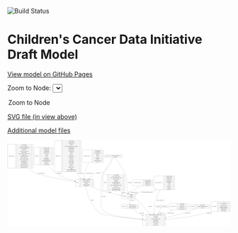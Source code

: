<link rel='stylesheet' href="assets/style.css">
<link rel='stylesheet' href="https://unpkg.com/leaflet@1.5.1/dist/leaflet.css" integrity="sha512-xwE/Az9zrjBIphAcBb3F6JVqxf46+CDLwfLMHloNu6KEQCAWi6HcDUbeOfBIptF7tcCzusKFjFw2yuvEpDL9wQ==" crossorigin="">
<script type="text/javascript" src="https://code.jquery.com/jquery-3.2.1.min.js"></script>
<script type="text/javascript"  src="https://unpkg.com/leaflet@1.5.1/dist/leaflet.js"></script>
<script type="text/javascript" src="assets/actions.js"></script>

![Build Status](https://github.com/CBIIT/ccdi-model/actions/workflows/model-test-and-deploy.yml/badge.svg)

# Children's Cancer Data Initiative Draft Model

[View model on GitHub Pages](https://cbiit.github.io/ccdi-model/)



Zoom to Node: <select id="node_select">
  <option value="">Zoom to Node</option>
</select>
<div id="model"></div>

<p>
<a href="./model-desc/ccdi-model.svg">SVG file (in view above)</a>
<p>
<a href="./model-desc">Additional model files</a>
<div id='graph' style='display:off;'>
<svg width="4103pt" height="1574pt"
 viewBox="0.00 0.00 4103.00 1574.00" xmlns="http://www.w3.org/2000/svg" xmlns:xlink="http://www.w3.org/1999/xlink">
<g id="graph0" class="graph" transform="scale(1 1) rotate(0) translate(4 1570)">
<title>Perl</title>
<polygon fill="#ffffff" stroke="transparent" points="-4,4 -4,-1570 4099,-1570 4099,4 -4,4"/>
<!-- sample -->
<g id="node1" class="node">
<title>sample</title>
<path fill="none" stroke="#000000" d="M1258,-720C1258,-720 1572,-720 1572,-720 1578,-720 1584,-726 1584,-732 1584,-732 1584,-846 1584,-846 1584,-852 1578,-858 1572,-858 1572,-858 1258,-858 1258,-858 1252,-858 1246,-852 1246,-846 1246,-846 1246,-732 1246,-732 1246,-726 1252,-720 1258,-720"/>
<text text-anchor="middle" x="1280" y="-785.3" font-family="Times,serif" font-size="14.00" fill="#000000">sample</text>
<polyline fill="none" stroke="#000000" points="1314,-720 1314,-858 "/>
<text text-anchor="middle" x="1324.5" y="-785.3" font-family="Times,serif" font-size="14.00" fill="#000000"> </text>
<polyline fill="none" stroke="#000000" points="1335,-720 1335,-858 "/>
<text text-anchor="middle" x="1449" y="-842.8" font-family="Times,serif" font-size="14.00" fill="#000000">participant_age_at_collection</text>
<polyline fill="none" stroke="#000000" points="1335,-835 1563,-835 "/>
<text text-anchor="middle" x="1449" y="-819.8" font-family="Times,serif" font-size="14.00" fill="#000000">sample_anatomic_site</text>
<polyline fill="none" stroke="#000000" points="1335,-812 1563,-812 "/>
<text text-anchor="middle" x="1449" y="-796.8" font-family="Times,serif" font-size="14.00" fill="#000000">sample_description</text>
<polyline fill="none" stroke="#000000" points="1335,-789 1563,-789 "/>
<text text-anchor="middle" x="1449" y="-773.8" font-family="Times,serif" font-size="14.00" fill="#000000">sample_id</text>
<polyline fill="none" stroke="#000000" points="1335,-766 1563,-766 "/>
<text text-anchor="middle" x="1449" y="-750.8" font-family="Times,serif" font-size="14.00" fill="#000000">sample_tumor_status</text>
<polyline fill="none" stroke="#000000" points="1335,-743 1563,-743 "/>
<text text-anchor="middle" x="1449" y="-727.8" font-family="Times,serif" font-size="14.00" fill="#000000">sample_type</text>
<polyline fill="none" stroke="#000000" points="1563,-720 1563,-858 "/>
<text text-anchor="middle" x="1573.5" y="-785.3" font-family="Times,serif" font-size="14.00" fill="#000000"> </text>
</g>
<!-- study -->
<g id="node7" class="node">
<title>study</title>
<path fill="none" stroke="#000000" d="M2499,-.5C2499,-.5 2889,-.5 2889,-.5 2895,-.5 2901,-6.5 2901,-12.5 2901,-12.5 2901,-195.5 2901,-195.5 2901,-201.5 2895,-207.5 2889,-207.5 2889,-207.5 2499,-207.5 2499,-207.5 2493,-207.5 2487,-201.5 2487,-195.5 2487,-195.5 2487,-12.5 2487,-12.5 2487,-6.5 2493,-.5 2499,-.5"/>
<text text-anchor="middle" x="2515" y="-100.3" font-family="Times,serif" font-size="14.00" fill="#000000">study</text>
<polyline fill="none" stroke="#000000" points="2543,-.5 2543,-207.5 "/>
<text text-anchor="middle" x="2553.5" y="-100.3" font-family="Times,serif" font-size="14.00" fill="#000000"> </text>
<polyline fill="none" stroke="#000000" points="2564,-.5 2564,-207.5 "/>
<text text-anchor="middle" x="2722" y="-192.3" font-family="Times,serif" font-size="14.00" fill="#000000">experimental_strategy_and_data_subtype</text>
<polyline fill="none" stroke="#000000" points="2564,-184.5 2880,-184.5 "/>
<text text-anchor="middle" x="2722" y="-169.3" font-family="Times,serif" font-size="14.00" fill="#000000">external_url</text>
<polyline fill="none" stroke="#000000" points="2564,-161.5 2880,-161.5 "/>
<text text-anchor="middle" x="2722" y="-146.3" font-family="Times,serif" font-size="14.00" fill="#000000">phs_accession</text>
<polyline fill="none" stroke="#000000" points="2564,-138.5 2880,-138.5 "/>
<text text-anchor="middle" x="2722" y="-123.3" font-family="Times,serif" font-size="14.00" fill="#000000">size_of_data_being_uploaded</text>
<polyline fill="none" stroke="#000000" points="2564,-115.5 2880,-115.5 "/>
<text text-anchor="middle" x="2722" y="-100.3" font-family="Times,serif" font-size="14.00" fill="#000000">study_acronym</text>
<polyline fill="none" stroke="#000000" points="2564,-92.5 2880,-92.5 "/>
<text text-anchor="middle" x="2722" y="-77.3" font-family="Times,serif" font-size="14.00" fill="#000000">study_data_types</text>
<polyline fill="none" stroke="#000000" points="2564,-69.5 2880,-69.5 "/>
<text text-anchor="middle" x="2722" y="-54.3" font-family="Times,serif" font-size="14.00" fill="#000000">study_description</text>
<polyline fill="none" stroke="#000000" points="2564,-46.5 2880,-46.5 "/>
<text text-anchor="middle" x="2722" y="-31.3" font-family="Times,serif" font-size="14.00" fill="#000000">study_name</text>
<polyline fill="none" stroke="#000000" points="2564,-23.5 2880,-23.5 "/>
<text text-anchor="middle" x="2722" y="-8.3" font-family="Times,serif" font-size="14.00" fill="#000000">study_short_title</text>
<polyline fill="none" stroke="#000000" points="2880,-.5 2880,-207.5 "/>
<text text-anchor="middle" x="2890.5" y="-100.3" font-family="Times,serif" font-size="14.00" fill="#000000"> </text>
</g>
<!-- sample&#45;&gt;study -->
<g id="edge12" class="edge">
<title>sample&#45;&gt;study</title>
<path fill="none" stroke="#000000" d="M1428.9699,-719.8495C1457.5937,-597.713 1535.2466,-345.4449 1707,-226 1768.8711,-182.9721 2205.4294,-141.889 2476.8224,-120.1114"/>
<polygon fill="#000000" stroke="#000000" points="2477.1181,-123.599 2486.8073,-119.3129 2476.5601,-116.6213 2477.1181,-123.599"/>
<text text-anchor="middle" x="1553.5" y="-465.8" font-family="Times,serif" font-size="14.00" fill="#000000">of_sample</text>
</g>
<!-- participant -->
<g id="node13" class="node">
<title>participant</title>
<path fill="none" stroke="#000000" d="M2110.5,-495.5C2110.5,-495.5 2341.5,-495.5 2341.5,-495.5 2347.5,-495.5 2353.5,-501.5 2353.5,-507.5 2353.5,-507.5 2353.5,-575.5 2353.5,-575.5 2353.5,-581.5 2347.5,-587.5 2341.5,-587.5 2341.5,-587.5 2110.5,-587.5 2110.5,-587.5 2104.5,-587.5 2098.5,-581.5 2098.5,-575.5 2098.5,-575.5 2098.5,-507.5 2098.5,-507.5 2098.5,-501.5 2104.5,-495.5 2110.5,-495.5"/>
<text text-anchor="middle" x="2146.5" y="-537.8" font-family="Times,serif" font-size="14.00" fill="#000000">participant</text>
<polyline fill="none" stroke="#000000" points="2194.5,-495.5 2194.5,-587.5 "/>
<text text-anchor="middle" x="2205" y="-537.8" font-family="Times,serif" font-size="14.00" fill="#000000"> </text>
<polyline fill="none" stroke="#000000" points="2215.5,-495.5 2215.5,-587.5 "/>
<text text-anchor="middle" x="2274" y="-572.3" font-family="Times,serif" font-size="14.00" fill="#000000">ethnicity</text>
<polyline fill="none" stroke="#000000" points="2215.5,-564.5 2332.5,-564.5 "/>
<text text-anchor="middle" x="2274" y="-549.3" font-family="Times,serif" font-size="14.00" fill="#000000">gender</text>
<polyline fill="none" stroke="#000000" points="2215.5,-541.5 2332.5,-541.5 "/>
<text text-anchor="middle" x="2274" y="-526.3" font-family="Times,serif" font-size="14.00" fill="#000000">participant_id</text>
<polyline fill="none" stroke="#000000" points="2215.5,-518.5 2332.5,-518.5 "/>
<text text-anchor="middle" x="2274" y="-503.3" font-family="Times,serif" font-size="14.00" fill="#000000">race</text>
<polyline fill="none" stroke="#000000" points="2332.5,-495.5 2332.5,-587.5 "/>
<text text-anchor="middle" x="2343" y="-537.8" font-family="Times,serif" font-size="14.00" fill="#000000"> </text>
</g>
<!-- sample&#45;&gt;participant -->
<g id="edge13" class="edge">
<title>sample&#45;&gt;participant</title>
<path fill="none" stroke="#000000" d="M1546.6023,-719.9463C1604.9068,-691.5971 1675.0964,-660.461 1741,-639 1855.4826,-601.7196 1990.0187,-576.0317 2088.3163,-560.4194"/>
<polygon fill="#000000" stroke="#000000" points="2088.979,-563.8583 2098.3134,-558.8465 2087.8909,-556.9434 2088.979,-563.8583"/>
<text text-anchor="middle" x="1881.5" y="-609.8" font-family="Times,serif" font-size="14.00" fill="#000000">of_sample</text>
</g>
<!-- synonym -->
<g id="node2" class="node">
<title>synonym</title>
<path fill="none" stroke="#000000" d="M1792.5,-1255C1792.5,-1255 2093.5,-1255 2093.5,-1255 2099.5,-1255 2105.5,-1261 2105.5,-1267 2105.5,-1267 2105.5,-1289 2105.5,-1289 2105.5,-1295 2099.5,-1301 2093.5,-1301 2093.5,-1301 1792.5,-1301 1792.5,-1301 1786.5,-1301 1780.5,-1295 1780.5,-1289 1780.5,-1289 1780.5,-1267 1780.5,-1267 1780.5,-1261 1786.5,-1255 1792.5,-1255"/>
<text text-anchor="middle" x="1820.5" y="-1274.3" font-family="Times,serif" font-size="14.00" fill="#000000">synonym</text>
<polyline fill="none" stroke="#000000" points="1860.5,-1255 1860.5,-1301 "/>
<text text-anchor="middle" x="1871" y="-1274.3" font-family="Times,serif" font-size="14.00" fill="#000000"> </text>
<polyline fill="none" stroke="#000000" points="1881.5,-1255 1881.5,-1301 "/>
<text text-anchor="middle" x="1983" y="-1285.8" font-family="Times,serif" font-size="14.00" fill="#000000">repository_of_synonym_id</text>
<polyline fill="none" stroke="#000000" points="1881.5,-1278 2084.5,-1278 "/>
<text text-anchor="middle" x="1983" y="-1262.8" font-family="Times,serif" font-size="14.00" fill="#000000">synonym_id</text>
<polyline fill="none" stroke="#000000" points="2084.5,-1255 2084.5,-1301 "/>
<text text-anchor="middle" x="2095" y="-1274.3" font-family="Times,serif" font-size="14.00" fill="#000000"> </text>
</g>
<!-- synonym&#45;&gt;sample -->
<g id="edge15" class="edge">
<title>synonym&#45;&gt;sample</title>
<path fill="none" stroke="#000000" d="M1936.8859,-1254.778C1920.7272,-1198.4725 1871.1627,-1054.5731 1772,-990 1715.7332,-953.36 1683.2631,-999.4822 1622,-972 1606.8525,-965.205 1547.551,-912.2408 1496.2811,-865.0301"/>
<polygon fill="#000000" stroke="#000000" points="1498.5048,-862.3197 1488.7811,-858.1125 1493.7589,-867.4652 1498.5048,-862.3197"/>
<text text-anchor="middle" x="1664.5" y="-960.8" font-family="Times,serif" font-size="14.00" fill="#000000">of_synonym</text>
</g>
<!-- synonym&#45;&gt;study -->
<g id="edge16" class="edge">
<title>synonym&#45;&gt;study</title>
<path fill="none" stroke="#000000" d="M1929.3387,-1254.8063C1900.4549,-1205.8095 1830.9936,-1088.1959 1772,-990 1758.3398,-967.2623 1749.8299,-964.0128 1741,-939 1718.6114,-875.5791 1721,-856.2566 1721,-789 1721,-789 1721,-789 1721,-351.5 1721,-196.6272 2189.8498,-137.5075 2476.6346,-115.8317"/>
<polygon fill="#000000" stroke="#000000" points="2477.0467,-119.3107 2486.7585,-115.0763 2476.5258,-112.3302 2477.0467,-119.3107"/>
<text text-anchor="middle" x="1763.5" y="-537.8" font-family="Times,serif" font-size="14.00" fill="#000000">of_synonym</text>
</g>
<!-- synonym&#45;&gt;participant -->
<g id="edge17" class="edge">
<title>synonym&#45;&gt;participant</title>
<path fill="none" stroke="#000000" d="M1964.0491,-1254.6348C2009.7092,-1202.439 2117.6293,-1070.5789 2166,-939 2212.354,-812.9068 2179.3203,-771.2402 2203,-639 2205.394,-625.6308 2208.4677,-611.3452 2211.5836,-597.9463"/>
<polygon fill="#000000" stroke="#000000" points="2215.0634,-598.4404 2213.9641,-587.9028 2208.2521,-596.826 2215.0634,-598.4404"/>
<text text-anchor="middle" x="2245.5" y="-785.3" font-family="Times,serif" font-size="14.00" fill="#000000">of_synonym</text>
</g>
<!-- publication -->
<g id="node3" class="node">
<title>publication</title>
<path fill="none" stroke="#000000" d="M2734,-333.5C2734,-333.5 2944,-333.5 2944,-333.5 2950,-333.5 2956,-339.5 2956,-345.5 2956,-345.5 2956,-357.5 2956,-357.5 2956,-363.5 2950,-369.5 2944,-369.5 2944,-369.5 2734,-369.5 2734,-369.5 2728,-369.5 2722,-363.5 2722,-357.5 2722,-357.5 2722,-345.5 2722,-345.5 2722,-339.5 2728,-333.5 2734,-333.5"/>
<text text-anchor="middle" x="2770.5" y="-347.8" font-family="Times,serif" font-size="14.00" fill="#000000">publication</text>
<polyline fill="none" stroke="#000000" points="2819,-333.5 2819,-369.5 "/>
<text text-anchor="middle" x="2829.5" y="-347.8" font-family="Times,serif" font-size="14.00" fill="#000000"> </text>
<polyline fill="none" stroke="#000000" points="2840,-333.5 2840,-369.5 "/>
<text text-anchor="middle" x="2887.5" y="-347.8" font-family="Times,serif" font-size="14.00" fill="#000000">pubmed_id</text>
<polyline fill="none" stroke="#000000" points="2935,-333.5 2935,-369.5 "/>
<text text-anchor="middle" x="2945.5" y="-347.8" font-family="Times,serif" font-size="14.00" fill="#000000"> </text>
</g>
<!-- publication&#45;&gt;study -->
<g id="edge9" class="edge">
<title>publication&#45;&gt;study</title>
<path fill="none" stroke="#000000" d="M2828.3378,-333.3007C2813.6838,-308.2879 2786.1287,-261.2541 2759.7703,-216.2631"/>
<polygon fill="#000000" stroke="#000000" points="2762.7676,-214.4551 2754.6927,-207.5961 2756.7278,-217.9936 2762.7676,-214.4551"/>
<text text-anchor="middle" x="2821" y="-229.8" font-family="Times,serif" font-size="14.00" fill="#000000">of_publication</text>
</g>
<!-- methylation_array_file -->
<g id="node4" class="node">
<title>methylation_array_file</title>
<path fill="none" stroke="#000000" d="M1383.5,-1163C1383.5,-1163 1750.5,-1163 1750.5,-1163 1756.5,-1163 1762.5,-1169 1762.5,-1175 1762.5,-1175 1762.5,-1381 1762.5,-1381 1762.5,-1387 1756.5,-1393 1750.5,-1393 1750.5,-1393 1383.5,-1393 1383.5,-1393 1377.5,-1393 1371.5,-1387 1371.5,-1381 1371.5,-1381 1371.5,-1175 1371.5,-1175 1371.5,-1169 1377.5,-1163 1383.5,-1163"/>
<text text-anchor="middle" x="1460.5" y="-1274.3" font-family="Times,serif" font-size="14.00" fill="#000000">methylation_array_file</text>
<polyline fill="none" stroke="#000000" points="1549.5,-1163 1549.5,-1393 "/>
<text text-anchor="middle" x="1560" y="-1274.3" font-family="Times,serif" font-size="14.00" fill="#000000"> </text>
<polyline fill="none" stroke="#000000" points="1570.5,-1163 1570.5,-1393 "/>
<text text-anchor="middle" x="1656" y="-1377.8" font-family="Times,serif" font-size="14.00" fill="#000000">dcf_indexd_guid</text>
<polyline fill="none" stroke="#000000" points="1570.5,-1370 1741.5,-1370 "/>
<text text-anchor="middle" x="1656" y="-1354.8" font-family="Times,serif" font-size="14.00" fill="#000000">file_description</text>
<polyline fill="none" stroke="#000000" points="1570.5,-1347 1741.5,-1347 "/>
<text text-anchor="middle" x="1656" y="-1331.8" font-family="Times,serif" font-size="14.00" fill="#000000">file_mapping_level</text>
<polyline fill="none" stroke="#000000" points="1570.5,-1324 1741.5,-1324 "/>
<text text-anchor="middle" x="1656" y="-1308.8" font-family="Times,serif" font-size="14.00" fill="#000000">file_name</text>
<polyline fill="none" stroke="#000000" points="1570.5,-1301 1741.5,-1301 "/>
<text text-anchor="middle" x="1656" y="-1285.8" font-family="Times,serif" font-size="14.00" fill="#000000">file_size</text>
<polyline fill="none" stroke="#000000" points="1570.5,-1278 1741.5,-1278 "/>
<text text-anchor="middle" x="1656" y="-1262.8" font-family="Times,serif" font-size="14.00" fill="#000000">file_type</text>
<polyline fill="none" stroke="#000000" points="1570.5,-1255 1741.5,-1255 "/>
<text text-anchor="middle" x="1656" y="-1239.8" font-family="Times,serif" font-size="14.00" fill="#000000">file_url_in_cds</text>
<polyline fill="none" stroke="#000000" points="1570.5,-1232 1741.5,-1232 "/>
<text text-anchor="middle" x="1656" y="-1216.8" font-family="Times,serif" font-size="14.00" fill="#000000">md5sum</text>
<polyline fill="none" stroke="#000000" points="1570.5,-1209 1741.5,-1209 "/>
<text text-anchor="middle" x="1656" y="-1193.8" font-family="Times,serif" font-size="14.00" fill="#000000">methylation_platform</text>
<polyline fill="none" stroke="#000000" points="1570.5,-1186 1741.5,-1186 "/>
<text text-anchor="middle" x="1656" y="-1170.8" font-family="Times,serif" font-size="14.00" fill="#000000">reporter_label</text>
<polyline fill="none" stroke="#000000" points="1741.5,-1163 1741.5,-1393 "/>
<text text-anchor="middle" x="1752" y="-1274.3" font-family="Times,serif" font-size="14.00" fill="#000000"> </text>
</g>
<!-- methylation_array_file&#45;&gt;sample -->
<g id="edge19" class="edge">
<title>methylation_array_file&#45;&gt;sample</title>
<path fill="none" stroke="#000000" d="M1494.6879,-1162.8335C1464.0008,-1107.3825 1431.7279,-1038.5913 1416,-972 1408.1252,-938.6583 1406.7069,-900.9368 1407.7031,-868.4405"/>
<polygon fill="#000000" stroke="#000000" points="1411.2145,-868.2141 1408.1063,-858.0855 1404.2198,-867.9417 1411.2145,-868.2141"/>
<text text-anchor="middle" x="1507.5" y="-960.8" font-family="Times,serif" font-size="14.00" fill="#000000">of_methylation_array_file</text>
</g>
<!-- study_personnel -->
<g id="node5" class="node">
<title>study_personnel</title>
<path fill="none" stroke="#000000" d="M2986.5,-294C2986.5,-294 3293.5,-294 3293.5,-294 3299.5,-294 3305.5,-300 3305.5,-306 3305.5,-306 3305.5,-397 3305.5,-397 3305.5,-403 3299.5,-409 3293.5,-409 3293.5,-409 2986.5,-409 2986.5,-409 2980.5,-409 2974.5,-403 2974.5,-397 2974.5,-397 2974.5,-306 2974.5,-306 2974.5,-300 2980.5,-294 2986.5,-294"/>
<text text-anchor="middle" x="3041.5" y="-347.8" font-family="Times,serif" font-size="14.00" fill="#000000">study_personnel</text>
<polyline fill="none" stroke="#000000" points="3108.5,-294 3108.5,-409 "/>
<text text-anchor="middle" x="3119" y="-347.8" font-family="Times,serif" font-size="14.00" fill="#000000"> </text>
<polyline fill="none" stroke="#000000" points="3129.5,-294 3129.5,-409 "/>
<text text-anchor="middle" x="3207" y="-393.8" font-family="Times,serif" font-size="14.00" fill="#000000">email_address</text>
<polyline fill="none" stroke="#000000" points="3129.5,-386 3284.5,-386 "/>
<text text-anchor="middle" x="3207" y="-370.8" font-family="Times,serif" font-size="14.00" fill="#000000">institution</text>
<polyline fill="none" stroke="#000000" points="3129.5,-363 3284.5,-363 "/>
<text text-anchor="middle" x="3207" y="-347.8" font-family="Times,serif" font-size="14.00" fill="#000000">personnel_name</text>
<polyline fill="none" stroke="#000000" points="3129.5,-340 3284.5,-340 "/>
<text text-anchor="middle" x="3207" y="-324.8" font-family="Times,serif" font-size="14.00" fill="#000000">personnel_type</text>
<polyline fill="none" stroke="#000000" points="3129.5,-317 3284.5,-317 "/>
<text text-anchor="middle" x="3207" y="-301.8" font-family="Times,serif" font-size="14.00" fill="#000000">study_personnel_id</text>
<polyline fill="none" stroke="#000000" points="3284.5,-294 3284.5,-409 "/>
<text text-anchor="middle" x="3295" y="-347.8" font-family="Times,serif" font-size="14.00" fill="#000000"> </text>
</g>
<!-- study_personnel&#45;&gt;study -->
<g id="edge10" class="edge">
<title>study_personnel&#45;&gt;study</title>
<path fill="none" stroke="#000000" d="M3036.2768,-293.9406C2992.4843,-269.6387 2939.9959,-240.5112 2889.4283,-212.4496"/>
<polygon fill="#000000" stroke="#000000" points="2891.1156,-209.3831 2880.6734,-207.5912 2887.719,-215.5039 2891.1156,-209.3831"/>
<text text-anchor="middle" x="2999.5" y="-229.8" font-family="Times,serif" font-size="14.00" fill="#000000">of_study_personnel</text>
</g>
<!-- study_funding -->
<g id="node6" class="node">
<title>study_funding</title>
<path fill="none" stroke="#000000" d="M3335.5,-317C3335.5,-317 3714.5,-317 3714.5,-317 3720.5,-317 3726.5,-323 3726.5,-329 3726.5,-329 3726.5,-374 3726.5,-374 3726.5,-380 3720.5,-386 3714.5,-386 3714.5,-386 3335.5,-386 3335.5,-386 3329.5,-386 3323.5,-380 3323.5,-374 3323.5,-374 3323.5,-329 3323.5,-329 3323.5,-323 3329.5,-317 3335.5,-317"/>
<text text-anchor="middle" x="3383" y="-347.8" font-family="Times,serif" font-size="14.00" fill="#000000">study_funding</text>
<polyline fill="none" stroke="#000000" points="3442.5,-317 3442.5,-386 "/>
<text text-anchor="middle" x="3453" y="-347.8" font-family="Times,serif" font-size="14.00" fill="#000000"> </text>
<polyline fill="none" stroke="#000000" points="3463.5,-317 3463.5,-386 "/>
<text text-anchor="middle" x="3584.5" y="-370.8" font-family="Times,serif" font-size="14.00" fill="#000000">funding_agency</text>
<polyline fill="none" stroke="#000000" points="3463.5,-363 3705.5,-363 "/>
<text text-anchor="middle" x="3584.5" y="-347.8" font-family="Times,serif" font-size="14.00" fill="#000000">funding_source_program_name</text>
<polyline fill="none" stroke="#000000" points="3463.5,-340 3705.5,-340 "/>
<text text-anchor="middle" x="3584.5" y="-324.8" font-family="Times,serif" font-size="14.00" fill="#000000">grant_id</text>
<polyline fill="none" stroke="#000000" points="3705.5,-317 3705.5,-386 "/>
<text text-anchor="middle" x="3716" y="-347.8" font-family="Times,serif" font-size="14.00" fill="#000000"> </text>
</g>
<!-- study_funding&#45;&gt;study -->
<g id="edge14" class="edge">
<title>study_funding&#45;&gt;study</title>
<path fill="none" stroke="#000000" d="M3454.7578,-316.9645C3414.5159,-298.096 3362.6805,-275.3186 3315,-259 3183.2144,-213.8966 3031.5964,-175.8004 2911.1648,-148.6633"/>
<polygon fill="#000000" stroke="#000000" points="2911.6067,-145.1754 2901.083,-146.4006 2910.0738,-152.0056 2911.6067,-145.1754"/>
<text text-anchor="middle" x="3311" y="-229.8" font-family="Times,serif" font-size="14.00" fill="#000000">of_study_funding</text>
</g>
<!-- sample_diagnosis -->
<g id="node8" class="node">
<title>sample_diagnosis</title>
<path fill="none" stroke="#000000" d="M12,-1059.5C12,-1059.5 454,-1059.5 454,-1059.5 460,-1059.5 466,-1065.5 466,-1071.5 466,-1071.5 466,-1484.5 466,-1484.5 466,-1490.5 460,-1496.5 454,-1496.5 454,-1496.5 12,-1496.5 12,-1496.5 6,-1496.5 0,-1490.5 0,-1484.5 0,-1484.5 0,-1071.5 0,-1071.5 0,-1065.5 6,-1059.5 12,-1059.5"/>
<text text-anchor="middle" x="71.5" y="-1274.3" font-family="Times,serif" font-size="14.00" fill="#000000">sample_diagnosis</text>
<polyline fill="none" stroke="#000000" points="143,-1059.5 143,-1496.5 "/>
<text text-anchor="middle" x="153.5" y="-1274.3" font-family="Times,serif" font-size="14.00" fill="#000000"> </text>
<polyline fill="none" stroke="#000000" points="164,-1059.5 164,-1496.5 "/>
<text text-anchor="middle" x="304.5" y="-1481.3" font-family="Times,serif" font-size="14.00" fill="#000000">age_at_diagnosis</text>
<polyline fill="none" stroke="#000000" points="164,-1473.5 445,-1473.5 "/>
<text text-anchor="middle" x="304.5" y="-1458.3" font-family="Times,serif" font-size="14.00" fill="#000000">days_to_last_followup</text>
<polyline fill="none" stroke="#000000" points="164,-1450.5 445,-1450.5 "/>
<text text-anchor="middle" x="304.5" y="-1435.3" font-family="Times,serif" font-size="14.00" fill="#000000">days_to_last_known_disease_status</text>
<polyline fill="none" stroke="#000000" points="164,-1427.5 445,-1427.5 "/>
<text text-anchor="middle" x="304.5" y="-1412.3" font-family="Times,serif" font-size="14.00" fill="#000000">days_to_recurrence</text>
<polyline fill="none" stroke="#000000" points="164,-1404.5 445,-1404.5 "/>
<text text-anchor="middle" x="304.5" y="-1389.3" font-family="Times,serif" font-size="14.00" fill="#000000">disease_type</text>
<polyline fill="none" stroke="#000000" points="164,-1381.5 445,-1381.5 "/>
<text text-anchor="middle" x="304.5" y="-1366.3" font-family="Times,serif" font-size="14.00" fill="#000000">last_known_disease_status</text>
<polyline fill="none" stroke="#000000" points="164,-1358.5 445,-1358.5 "/>
<text text-anchor="middle" x="304.5" y="-1343.3" font-family="Times,serif" font-size="14.00" fill="#000000">primary_diagnosis</text>
<polyline fill="none" stroke="#000000" points="164,-1335.5 445,-1335.5 "/>
<text text-anchor="middle" x="304.5" y="-1320.3" font-family="Times,serif" font-size="14.00" fill="#000000">primary_diagnosis_reference_source</text>
<polyline fill="none" stroke="#000000" points="164,-1312.5 445,-1312.5 "/>
<text text-anchor="middle" x="304.5" y="-1297.3" font-family="Times,serif" font-size="14.00" fill="#000000">primary_site</text>
<polyline fill="none" stroke="#000000" points="164,-1289.5 445,-1289.5 "/>
<text text-anchor="middle" x="304.5" y="-1274.3" font-family="Times,serif" font-size="14.00" fill="#000000">progression_or_recurrence</text>
<polyline fill="none" stroke="#000000" points="164,-1266.5 445,-1266.5 "/>
<text text-anchor="middle" x="304.5" y="-1251.3" font-family="Times,serif" font-size="14.00" fill="#000000">sample_diagnosis_id</text>
<polyline fill="none" stroke="#000000" points="164,-1243.5 445,-1243.5 "/>
<text text-anchor="middle" x="304.5" y="-1228.3" font-family="Times,serif" font-size="14.00" fill="#000000">site_of_resection_or_biopsy</text>
<polyline fill="none" stroke="#000000" points="164,-1220.5 445,-1220.5 "/>
<text text-anchor="middle" x="304.5" y="-1205.3" font-family="Times,serif" font-size="14.00" fill="#000000">tissue_or_organ_of_origin</text>
<polyline fill="none" stroke="#000000" points="164,-1197.5 445,-1197.5 "/>
<text text-anchor="middle" x="304.5" y="-1182.3" font-family="Times,serif" font-size="14.00" fill="#000000">tumor_grade</text>
<polyline fill="none" stroke="#000000" points="164,-1174.5 445,-1174.5 "/>
<text text-anchor="middle" x="304.5" y="-1159.3" font-family="Times,serif" font-size="14.00" fill="#000000">tumor_incidence_type</text>
<polyline fill="none" stroke="#000000" points="164,-1151.5 445,-1151.5 "/>
<text text-anchor="middle" x="304.5" y="-1136.3" font-family="Times,serif" font-size="14.00" fill="#000000">tumor_morphology</text>
<polyline fill="none" stroke="#000000" points="164,-1128.5 445,-1128.5 "/>
<text text-anchor="middle" x="304.5" y="-1113.3" font-family="Times,serif" font-size="14.00" fill="#000000">tumor_stage_clinical_m</text>
<polyline fill="none" stroke="#000000" points="164,-1105.5 445,-1105.5 "/>
<text text-anchor="middle" x="304.5" y="-1090.3" font-family="Times,serif" font-size="14.00" fill="#000000">tumor_stage_clinical_n</text>
<polyline fill="none" stroke="#000000" points="164,-1082.5 445,-1082.5 "/>
<text text-anchor="middle" x="304.5" y="-1067.3" font-family="Times,serif" font-size="14.00" fill="#000000">tumor_stage_clinical_t</text>
<polyline fill="none" stroke="#000000" points="445,-1059.5 445,-1496.5 "/>
<text text-anchor="middle" x="455.5" y="-1274.3" font-family="Times,serif" font-size="14.00" fill="#000000"> </text>
</g>
<!-- sample_diagnosis&#45;&gt;sample -->
<g id="edge3" class="edge">
<title>sample_diagnosis&#45;&gt;sample</title>
<path fill="none" stroke="#000000" d="M388.2889,-1059.4638C414.706,-1033.0083 443.796,-1008.7604 475,-990 601.1944,-914.1295 1000.0621,-847.3498 1235.7236,-813.1786"/>
<polygon fill="#000000" stroke="#000000" points="1236.3793,-816.6203 1245.7761,-811.7264 1235.3784,-809.6922 1236.3793,-816.6203"/>
<text text-anchor="middle" x="620" y="-960.8" font-family="Times,serif" font-size="14.00" fill="#000000">of_sample_diagnosis</text>
</g>
<!-- imaging_file -->
<g id="node9" class="node">
<title>imaging_file</title>
<path fill="none" stroke="#000000" d="M496,-1117C496,-1117 830,-1117 830,-1117 836,-1117 842,-1123 842,-1129 842,-1129 842,-1427 842,-1427 842,-1433 836,-1439 830,-1439 830,-1439 496,-1439 496,-1439 490,-1439 484,-1433 484,-1427 484,-1427 484,-1129 484,-1129 484,-1123 490,-1117 496,-1117"/>
<text text-anchor="middle" x="536" y="-1274.3" font-family="Times,serif" font-size="14.00" fill="#000000">imaging_file</text>
<polyline fill="none" stroke="#000000" points="588,-1117 588,-1439 "/>
<text text-anchor="middle" x="598.5" y="-1274.3" font-family="Times,serif" font-size="14.00" fill="#000000"> </text>
<polyline fill="none" stroke="#000000" points="609,-1117 609,-1439 "/>
<text text-anchor="middle" x="715" y="-1423.8" font-family="Times,serif" font-size="14.00" fill="#000000">checksum_algorithm</text>
<polyline fill="none" stroke="#000000" points="609,-1416 821,-1416 "/>
<text text-anchor="middle" x="715" y="-1400.8" font-family="Times,serif" font-size="14.00" fill="#000000">checksum_value</text>
<polyline fill="none" stroke="#000000" points="609,-1393 821,-1393 "/>
<text text-anchor="middle" x="715" y="-1377.8" font-family="Times,serif" font-size="14.00" fill="#000000">dcf_indexd_guid</text>
<polyline fill="none" stroke="#000000" points="609,-1370 821,-1370 "/>
<text text-anchor="middle" x="715" y="-1354.8" font-family="Times,serif" font-size="14.00" fill="#000000">file_description</text>
<polyline fill="none" stroke="#000000" points="609,-1347 821,-1347 "/>
<text text-anchor="middle" x="715" y="-1331.8" font-family="Times,serif" font-size="14.00" fill="#000000">file_mapping_level</text>
<polyline fill="none" stroke="#000000" points="609,-1324 821,-1324 "/>
<text text-anchor="middle" x="715" y="-1308.8" font-family="Times,serif" font-size="14.00" fill="#000000">file_name</text>
<polyline fill="none" stroke="#000000" points="609,-1301 821,-1301 "/>
<text text-anchor="middle" x="715" y="-1285.8" font-family="Times,serif" font-size="14.00" fill="#000000">file_size</text>
<polyline fill="none" stroke="#000000" points="609,-1278 821,-1278 "/>
<text text-anchor="middle" x="715" y="-1262.8" font-family="Times,serif" font-size="14.00" fill="#000000">file_type</text>
<polyline fill="none" stroke="#000000" points="609,-1255 821,-1255 "/>
<text text-anchor="middle" x="715" y="-1239.8" font-family="Times,serif" font-size="14.00" fill="#000000">file_url_in_cds</text>
<polyline fill="none" stroke="#000000" points="609,-1232 821,-1232 "/>
<text text-anchor="middle" x="715" y="-1216.8" font-family="Times,serif" font-size="14.00" fill="#000000">image_modality</text>
<polyline fill="none" stroke="#000000" points="609,-1209 821,-1209 "/>
<text text-anchor="middle" x="715" y="-1193.8" font-family="Times,serif" font-size="14.00" fill="#000000">imaging_instrument_model</text>
<polyline fill="none" stroke="#000000" points="609,-1186 821,-1186 "/>
<text text-anchor="middle" x="715" y="-1170.8" font-family="Times,serif" font-size="14.00" fill="#000000">imaging_platform</text>
<polyline fill="none" stroke="#000000" points="609,-1163 821,-1163 "/>
<text text-anchor="middle" x="715" y="-1147.8" font-family="Times,serif" font-size="14.00" fill="#000000">md5sum</text>
<polyline fill="none" stroke="#000000" points="609,-1140 821,-1140 "/>
<text text-anchor="middle" x="715" y="-1124.8" font-family="Times,serif" font-size="14.00" fill="#000000">software_package</text>
<polyline fill="none" stroke="#000000" points="821,-1117 821,-1439 "/>
<text text-anchor="middle" x="831.5" y="-1274.3" font-family="Times,serif" font-size="14.00" fill="#000000"> </text>
</g>
<!-- imaging_file&#45;&gt;sample -->
<g id="edge20" class="edge">
<title>imaging_file&#45;&gt;sample</title>
<path fill="none" stroke="#000000" d="M743.0707,-1116.731C772.1808,-1070.7769 808.7534,-1024.0149 852,-990 963.8769,-902.005 1117.4635,-850.6052 1235.9619,-821.8452"/>
<polygon fill="#000000" stroke="#000000" points="1236.9605,-825.2051 1245.8708,-819.473 1235.3307,-818.3974 1236.9605,-825.2051"/>
<text text-anchor="middle" x="945.5" y="-960.8" font-family="Times,serif" font-size="14.00" fill="#000000">of_imaging_file</text>
</g>
<!-- diagnosis -->
<g id="node10" class="node">
<title>diagnosis</title>
<path fill="none" stroke="#000000" d="M1761.5,-639.5C1761.5,-639.5 2144.5,-639.5 2144.5,-639.5 2150.5,-639.5 2156.5,-645.5 2156.5,-651.5 2156.5,-651.5 2156.5,-926.5 2156.5,-926.5 2156.5,-932.5 2150.5,-938.5 2144.5,-938.5 2144.5,-938.5 1761.5,-938.5 1761.5,-938.5 1755.5,-938.5 1749.5,-932.5 1749.5,-926.5 1749.5,-926.5 1749.5,-651.5 1749.5,-651.5 1749.5,-645.5 1755.5,-639.5 1761.5,-639.5"/>
<text text-anchor="middle" x="1791.5" y="-785.3" font-family="Times,serif" font-size="14.00" fill="#000000">diagnosis</text>
<polyline fill="none" stroke="#000000" points="1833.5,-639.5 1833.5,-938.5 "/>
<text text-anchor="middle" x="1844" y="-785.3" font-family="Times,serif" font-size="14.00" fill="#000000"> </text>
<polyline fill="none" stroke="#000000" points="1854.5,-639.5 1854.5,-938.5 "/>
<text text-anchor="middle" x="1995" y="-923.3" font-family="Times,serif" font-size="14.00" fill="#000000">age_at_diagnosis</text>
<polyline fill="none" stroke="#000000" points="1854.5,-915.5 2135.5,-915.5 "/>
<text text-anchor="middle" x="1995" y="-900.3" font-family="Times,serif" font-size="14.00" fill="#000000">days_to_last_followup</text>
<polyline fill="none" stroke="#000000" points="1854.5,-892.5 2135.5,-892.5 "/>
<text text-anchor="middle" x="1995" y="-877.3" font-family="Times,serif" font-size="14.00" fill="#000000">days_to_last_known_disease_status</text>
<polyline fill="none" stroke="#000000" points="1854.5,-869.5 2135.5,-869.5 "/>
<text text-anchor="middle" x="1995" y="-854.3" font-family="Times,serif" font-size="14.00" fill="#000000">days_to_recurrence</text>
<polyline fill="none" stroke="#000000" points="1854.5,-846.5 2135.5,-846.5 "/>
<text text-anchor="middle" x="1995" y="-831.3" font-family="Times,serif" font-size="14.00" fill="#000000">diagnosis_id</text>
<polyline fill="none" stroke="#000000" points="1854.5,-823.5 2135.5,-823.5 "/>
<text text-anchor="middle" x="1995" y="-808.3" font-family="Times,serif" font-size="14.00" fill="#000000">disease_type</text>
<polyline fill="none" stroke="#000000" points="1854.5,-800.5 2135.5,-800.5 "/>
<text text-anchor="middle" x="1995" y="-785.3" font-family="Times,serif" font-size="14.00" fill="#000000">last_known_disease_status</text>
<polyline fill="none" stroke="#000000" points="1854.5,-777.5 2135.5,-777.5 "/>
<text text-anchor="middle" x="1995" y="-762.3" font-family="Times,serif" font-size="14.00" fill="#000000">primary_diagnosis</text>
<polyline fill="none" stroke="#000000" points="1854.5,-754.5 2135.5,-754.5 "/>
<text text-anchor="middle" x="1995" y="-739.3" font-family="Times,serif" font-size="14.00" fill="#000000">primary_diagnosis_reference_source</text>
<polyline fill="none" stroke="#000000" points="1854.5,-731.5 2135.5,-731.5 "/>
<text text-anchor="middle" x="1995" y="-716.3" font-family="Times,serif" font-size="14.00" fill="#000000">primary_site</text>
<polyline fill="none" stroke="#000000" points="1854.5,-708.5 2135.5,-708.5 "/>
<text text-anchor="middle" x="1995" y="-693.3" font-family="Times,serif" font-size="14.00" fill="#000000">progression_or_recurrence</text>
<polyline fill="none" stroke="#000000" points="1854.5,-685.5 2135.5,-685.5 "/>
<text text-anchor="middle" x="1995" y="-670.3" font-family="Times,serif" font-size="14.00" fill="#000000">site_of_resection_or_biopsy</text>
<polyline fill="none" stroke="#000000" points="1854.5,-662.5 2135.5,-662.5 "/>
<text text-anchor="middle" x="1995" y="-647.3" font-family="Times,serif" font-size="14.00" fill="#000000">tissue_or_organ_of_origin</text>
<polyline fill="none" stroke="#000000" points="2135.5,-639.5 2135.5,-938.5 "/>
<text text-anchor="middle" x="2146" y="-785.3" font-family="Times,serif" font-size="14.00" fill="#000000"> </text>
</g>
<!-- diagnosis&#45;&gt;participant -->
<g id="edge4" class="edge">
<title>diagnosis&#45;&gt;participant</title>
<path fill="none" stroke="#000000" d="M2054.7654,-639.4712C2065.9179,-627.4271 2077.7112,-616.0499 2090,-606 2095.5629,-601.4506 2101.5,-597.1343 2107.6667,-593.0536"/>
<polygon fill="#000000" stroke="#000000" points="2109.6368,-595.9486 2116.2046,-587.6351 2105.8859,-590.0384 2109.6368,-595.9486"/>
<text text-anchor="middle" x="2134.5" y="-609.8" font-family="Times,serif" font-size="14.00" fill="#000000">of_diagnosis</text>
</g>
<!-- study_arm -->
<g id="node11" class="node">
<title>study_arm</title>
<path fill="none" stroke="#000000" d="M2102.5,-317C2102.5,-317 2399.5,-317 2399.5,-317 2405.5,-317 2411.5,-323 2411.5,-329 2411.5,-329 2411.5,-374 2411.5,-374 2411.5,-380 2405.5,-386 2399.5,-386 2399.5,-386 2102.5,-386 2102.5,-386 2096.5,-386 2090.5,-380 2090.5,-374 2090.5,-374 2090.5,-329 2090.5,-329 2090.5,-323 2096.5,-317 2102.5,-317"/>
<text text-anchor="middle" x="2136.5" y="-347.8" font-family="Times,serif" font-size="14.00" fill="#000000">study_arm</text>
<polyline fill="none" stroke="#000000" points="2182.5,-317 2182.5,-386 "/>
<text text-anchor="middle" x="2193" y="-347.8" font-family="Times,serif" font-size="14.00" fill="#000000"> </text>
<polyline fill="none" stroke="#000000" points="2203.5,-317 2203.5,-386 "/>
<text text-anchor="middle" x="2297" y="-370.8" font-family="Times,serif" font-size="14.00" fill="#000000">clinical_trial_arm</text>
<polyline fill="none" stroke="#000000" points="2203.5,-363 2390.5,-363 "/>
<text text-anchor="middle" x="2297" y="-347.8" font-family="Times,serif" font-size="14.00" fill="#000000">clinical_trial_identifier</text>
<polyline fill="none" stroke="#000000" points="2203.5,-340 2390.5,-340 "/>
<text text-anchor="middle" x="2297" y="-324.8" font-family="Times,serif" font-size="14.00" fill="#000000">clinical_trial_repository</text>
<polyline fill="none" stroke="#000000" points="2390.5,-317 2390.5,-386 "/>
<text text-anchor="middle" x="2401" y="-347.8" font-family="Times,serif" font-size="14.00" fill="#000000"> </text>
</g>
<!-- study_arm&#45;&gt;study -->
<g id="edge18" class="edge">
<title>study_arm&#45;&gt;study</title>
<path fill="none" stroke="#000000" d="M2290.5123,-316.9004C2322.5855,-289.9193 2369.7541,-252.6749 2415,-226 2434.8244,-214.3124 2455.9741,-203.072 2477.425,-192.4646"/>
<polygon fill="#000000" stroke="#000000" points="2479.1902,-195.4975 2486.6337,-187.9579 2476.1132,-189.21 2479.1902,-195.4975"/>
<text text-anchor="middle" x="2463.5" y="-229.8" font-family="Times,serif" font-size="14.00" fill="#000000">of_study_arm</text>
</g>
<!-- clinical_measure_file -->
<g id="node12" class="node">
<title>clinical_measure_file</title>
<path fill="none" stroke="#000000" d="M2708,-662.5C2708,-662.5 3060,-662.5 3060,-662.5 3066,-662.5 3072,-668.5 3072,-674.5 3072,-674.5 3072,-903.5 3072,-903.5 3072,-909.5 3066,-915.5 3060,-915.5 3060,-915.5 2708,-915.5 2708,-915.5 2702,-915.5 2696,-909.5 2696,-903.5 2696,-903.5 2696,-674.5 2696,-674.5 2696,-668.5 2702,-662.5 2708,-662.5"/>
<text text-anchor="middle" x="2779.5" y="-785.3" font-family="Times,serif" font-size="14.00" fill="#000000">clinical_measure_file</text>
<polyline fill="none" stroke="#000000" points="2863,-662.5 2863,-915.5 "/>
<text text-anchor="middle" x="2873.5" y="-785.3" font-family="Times,serif" font-size="14.00" fill="#000000"> </text>
<polyline fill="none" stroke="#000000" points="2884,-662.5 2884,-915.5 "/>
<text text-anchor="middle" x="2967.5" y="-900.3" font-family="Times,serif" font-size="14.00" fill="#000000">checksum_algorithm</text>
<polyline fill="none" stroke="#000000" points="2884,-892.5 3051,-892.5 "/>
<text text-anchor="middle" x="2967.5" y="-877.3" font-family="Times,serif" font-size="14.00" fill="#000000">checksum_value</text>
<polyline fill="none" stroke="#000000" points="2884,-869.5 3051,-869.5 "/>
<text text-anchor="middle" x="2967.5" y="-854.3" font-family="Times,serif" font-size="14.00" fill="#000000">dcf_indexd_guid</text>
<polyline fill="none" stroke="#000000" points="2884,-846.5 3051,-846.5 "/>
<text text-anchor="middle" x="2967.5" y="-831.3" font-family="Times,serif" font-size="14.00" fill="#000000">file_description</text>
<polyline fill="none" stroke="#000000" points="2884,-823.5 3051,-823.5 "/>
<text text-anchor="middle" x="2967.5" y="-808.3" font-family="Times,serif" font-size="14.00" fill="#000000">file_mapping_level</text>
<polyline fill="none" stroke="#000000" points="2884,-800.5 3051,-800.5 "/>
<text text-anchor="middle" x="2967.5" y="-785.3" font-family="Times,serif" font-size="14.00" fill="#000000">file_name</text>
<polyline fill="none" stroke="#000000" points="2884,-777.5 3051,-777.5 "/>
<text text-anchor="middle" x="2967.5" y="-762.3" font-family="Times,serif" font-size="14.00" fill="#000000">file_size</text>
<polyline fill="none" stroke="#000000" points="2884,-754.5 3051,-754.5 "/>
<text text-anchor="middle" x="2967.5" y="-739.3" font-family="Times,serif" font-size="14.00" fill="#000000">file_type</text>
<polyline fill="none" stroke="#000000" points="2884,-731.5 3051,-731.5 "/>
<text text-anchor="middle" x="2967.5" y="-716.3" font-family="Times,serif" font-size="14.00" fill="#000000">file_url_in_cds</text>
<polyline fill="none" stroke="#000000" points="2884,-708.5 3051,-708.5 "/>
<text text-anchor="middle" x="2967.5" y="-693.3" font-family="Times,serif" font-size="14.00" fill="#000000">md5sum</text>
<polyline fill="none" stroke="#000000" points="2884,-685.5 3051,-685.5 "/>
<text text-anchor="middle" x="2967.5" y="-670.3" font-family="Times,serif" font-size="14.00" fill="#000000">participant_list</text>
<polyline fill="none" stroke="#000000" points="3051,-662.5 3051,-915.5 "/>
<text text-anchor="middle" x="3061.5" y="-785.3" font-family="Times,serif" font-size="14.00" fill="#000000"> </text>
</g>
<!-- clinical_measure_file&#45;&gt;study -->
<g id="edge6" class="edge">
<title>clinical_measure_file&#45;&gt;study</title>
<path fill="none" stroke="#000000" d="M2805.8235,-662.4149C2770.8692,-599.1945 2733.0835,-520.1101 2713,-444 2693.5593,-370.3259 2688.8777,-284.6567 2689.0217,-217.7442"/>
<polygon fill="#000000" stroke="#000000" points="2692.5224,-217.612 2689.0807,-207.5918 2685.5226,-217.5713 2692.5224,-217.612"/>
<text text-anchor="middle" x="2807" y="-465.8" font-family="Times,serif" font-size="14.00" fill="#000000">of_clinical_measure_file</text>
</g>
<!-- clinical_measure_file&#45;&gt;participant -->
<g id="edge2" class="edge">
<title>clinical_measure_file&#45;&gt;participant</title>
<path fill="none" stroke="#000000" d="M2735.4286,-662.4891C2719.7471,-653.309 2703.4876,-645.2282 2687,-639 2582.374,-599.4774 2541.9962,-656.6853 2436,-621 2424.4339,-617.1061 2423.9623,-611.3634 2413,-606 2397.2531,-598.2956 2380.3508,-591.0992 2363.38,-584.5144"/>
<polygon fill="#000000" stroke="#000000" points="2364.5424,-581.2119 2353.9516,-580.9198 2362.0487,-587.7527 2364.5424,-581.2119"/>
<text text-anchor="middle" x="2565.5" y="-609.8" font-family="Times,serif" font-size="14.00" fill="#000000">of_clinical_measure_file_participant</text>
</g>
<!-- participant&#45;&gt;study -->
<g id="edge7" class="edge">
<title>participant&#45;&gt;study</title>
<path fill="none" stroke="#000000" d="M2338.7935,-495.3864C2367.1076,-481.1201 2396.4042,-463.8472 2421,-444 2443.5757,-425.7828 2536.9907,-307.4866 2608.3198,-215.489"/>
<polygon fill="#000000" stroke="#000000" points="2611.1399,-217.5638 2614.498,-207.5152 2605.6065,-213.2764 2611.1399,-217.5638"/>
<text text-anchor="middle" x="2621.5" y="-347.8" font-family="Times,serif" font-size="14.00" fill="#000000">of_participant</text>
</g>
<!-- participant&#45;&gt;study_arm -->
<g id="edge8" class="edge">
<title>participant&#45;&gt;study_arm</title>
<path fill="none" stroke="#000000" d="M2232.1157,-495.0208C2236.0725,-464.9487 2241.1961,-426.0098 2245.1079,-396.2801"/>
<polygon fill="#000000" stroke="#000000" points="2248.6026,-396.5492 2246.4371,-386.178 2241.6624,-395.6359 2248.6026,-396.5492"/>
<text text-anchor="middle" x="2286.5" y="-465.8" font-family="Times,serif" font-size="14.00" fill="#000000">of_participant</text>
</g>
<!-- study_admin -->
<g id="node14" class="node">
<title>study_admin</title>
<path fill="none" stroke="#000000" d="M3757,-259.5C3757,-259.5 4083,-259.5 4083,-259.5 4089,-259.5 4095,-265.5 4095,-271.5 4095,-271.5 4095,-431.5 4095,-431.5 4095,-437.5 4089,-443.5 4083,-443.5 4083,-443.5 3757,-443.5 3757,-443.5 3751,-443.5 3745,-437.5 3745,-431.5 3745,-431.5 3745,-271.5 3745,-271.5 3745,-265.5 3751,-259.5 3757,-259.5"/>
<text text-anchor="middle" x="3799" y="-347.8" font-family="Times,serif" font-size="14.00" fill="#000000">study_admin</text>
<polyline fill="none" stroke="#000000" points="3853,-259.5 3853,-443.5 "/>
<text text-anchor="middle" x="3863.5" y="-347.8" font-family="Times,serif" font-size="14.00" fill="#000000"> </text>
<polyline fill="none" stroke="#000000" points="3874,-259.5 3874,-443.5 "/>
<text text-anchor="middle" x="3974" y="-428.3" font-family="Times,serif" font-size="14.00" fill="#000000">acl</text>
<polyline fill="none" stroke="#000000" points="3874,-420.5 4074,-420.5 "/>
<text text-anchor="middle" x="3974" y="-405.3" font-family="Times,serif" font-size="14.00" fill="#000000">adult_or_childhood_study</text>
<polyline fill="none" stroke="#000000" points="3874,-397.5 4074,-397.5 "/>
<text text-anchor="middle" x="3974" y="-382.3" font-family="Times,serif" font-size="14.00" fill="#000000">data_types</text>
<polyline fill="none" stroke="#000000" points="3874,-374.5 4074,-374.5 "/>
<text text-anchor="middle" x="3974" y="-359.3" font-family="Times,serif" font-size="14.00" fill="#000000">file_types_and_format</text>
<polyline fill="none" stroke="#000000" points="3874,-351.5 4074,-351.5 "/>
<text text-anchor="middle" x="3974" y="-336.3" font-family="Times,serif" font-size="14.00" fill="#000000">number_of_participants</text>
<polyline fill="none" stroke="#000000" points="3874,-328.5 4074,-328.5 "/>
<text text-anchor="middle" x="3974" y="-313.3" font-family="Times,serif" font-size="14.00" fill="#000000">number_of_samples</text>
<polyline fill="none" stroke="#000000" points="3874,-305.5 4074,-305.5 "/>
<text text-anchor="middle" x="3974" y="-290.3" font-family="Times,serif" font-size="14.00" fill="#000000">organism_species</text>
<polyline fill="none" stroke="#000000" points="3874,-282.5 4074,-282.5 "/>
<text text-anchor="middle" x="3974" y="-267.3" font-family="Times,serif" font-size="14.00" fill="#000000">study_admin_id</text>
<polyline fill="none" stroke="#000000" points="4074,-259.5 4074,-443.5 "/>
<text text-anchor="middle" x="4084.5" y="-347.8" font-family="Times,serif" font-size="14.00" fill="#000000"> </text>
</g>
<!-- study_admin&#45;&gt;study -->
<g id="edge1" class="edge">
<title>study_admin&#45;&gt;study</title>
<path fill="none" stroke="#000000" d="M3744.9763,-261.9604C3741.9759,-260.9328 3738.9824,-259.9447 3736,-259 3459.2437,-171.3398 3125.0902,-132.7955 2911.1159,-116.1605"/>
<polygon fill="#000000" stroke="#000000" points="2911.2569,-112.6611 2901.0182,-115.3848 2910.7207,-119.6405 2911.2569,-112.6611"/>
<text text-anchor="middle" x="3710.5" y="-229.8" font-family="Times,serif" font-size="14.00" fill="#000000">of_study_admin</text>
</g>
<!-- sequencing_file -->
<g id="node15" class="node">
<title>sequencing_file</title>
<path fill="none" stroke="#000000" d="M872.5,-990.5C872.5,-990.5 1341.5,-990.5 1341.5,-990.5 1347.5,-990.5 1353.5,-996.5 1353.5,-1002.5 1353.5,-1002.5 1353.5,-1553.5 1353.5,-1553.5 1353.5,-1559.5 1347.5,-1565.5 1341.5,-1565.5 1341.5,-1565.5 872.5,-1565.5 872.5,-1565.5 866.5,-1565.5 860.5,-1559.5 860.5,-1553.5 860.5,-1553.5 860.5,-1002.5 860.5,-1002.5 860.5,-996.5 866.5,-990.5 872.5,-990.5"/>
<text text-anchor="middle" x="924.5" y="-1274.3" font-family="Times,serif" font-size="14.00" fill="#000000">sequencing_file</text>
<polyline fill="none" stroke="#000000" points="988.5,-990.5 988.5,-1565.5 "/>
<text text-anchor="middle" x="999" y="-1274.3" font-family="Times,serif" font-size="14.00" fill="#000000"> </text>
<polyline fill="none" stroke="#000000" points="1009.5,-990.5 1009.5,-1565.5 "/>
<text text-anchor="middle" x="1171" y="-1550.3" font-family="Times,serif" font-size="14.00" fill="#000000">avg_read_length</text>
<polyline fill="none" stroke="#000000" points="1009.5,-1542.5 1332.5,-1542.5 "/>
<text text-anchor="middle" x="1171" y="-1527.3" font-family="Times,serif" font-size="14.00" fill="#000000">checksum_algorithm</text>
<polyline fill="none" stroke="#000000" points="1009.5,-1519.5 1332.5,-1519.5 "/>
<text text-anchor="middle" x="1171" y="-1504.3" font-family="Times,serif" font-size="14.00" fill="#000000">checksum_value</text>
<polyline fill="none" stroke="#000000" points="1009.5,-1496.5 1332.5,-1496.5 "/>
<text text-anchor="middle" x="1171" y="-1481.3" font-family="Times,serif" font-size="14.00" fill="#000000">coverage</text>
<polyline fill="none" stroke="#000000" points="1009.5,-1473.5 1332.5,-1473.5 "/>
<text text-anchor="middle" x="1171" y="-1458.3" font-family="Times,serif" font-size="14.00" fill="#000000">custom_assembly_fasta_file_for_alignment</text>
<polyline fill="none" stroke="#000000" points="1009.5,-1450.5 1332.5,-1450.5 "/>
<text text-anchor="middle" x="1171" y="-1435.3" font-family="Times,serif" font-size="14.00" fill="#000000">dcf_indexd_guid</text>
<polyline fill="none" stroke="#000000" points="1009.5,-1427.5 1332.5,-1427.5 "/>
<text text-anchor="middle" x="1171" y="-1412.3" font-family="Times,serif" font-size="14.00" fill="#000000">design_description</text>
<polyline fill="none" stroke="#000000" points="1009.5,-1404.5 1332.5,-1404.5 "/>
<text text-anchor="middle" x="1171" y="-1389.3" font-family="Times,serif" font-size="14.00" fill="#000000">file_description</text>
<polyline fill="none" stroke="#000000" points="1009.5,-1381.5 1332.5,-1381.5 "/>
<text text-anchor="middle" x="1171" y="-1366.3" font-family="Times,serif" font-size="14.00" fill="#000000">file_mapping_level</text>
<polyline fill="none" stroke="#000000" points="1009.5,-1358.5 1332.5,-1358.5 "/>
<text text-anchor="middle" x="1171" y="-1343.3" font-family="Times,serif" font-size="14.00" fill="#000000">file_name</text>
<polyline fill="none" stroke="#000000" points="1009.5,-1335.5 1332.5,-1335.5 "/>
<text text-anchor="middle" x="1171" y="-1320.3" font-family="Times,serif" font-size="14.00" fill="#000000">file_size</text>
<polyline fill="none" stroke="#000000" points="1009.5,-1312.5 1332.5,-1312.5 "/>
<text text-anchor="middle" x="1171" y="-1297.3" font-family="Times,serif" font-size="14.00" fill="#000000">file_type</text>
<polyline fill="none" stroke="#000000" points="1009.5,-1289.5 1332.5,-1289.5 "/>
<text text-anchor="middle" x="1171" y="-1274.3" font-family="Times,serif" font-size="14.00" fill="#000000">file_url_in_cds</text>
<polyline fill="none" stroke="#000000" points="1009.5,-1266.5 1332.5,-1266.5 "/>
<text text-anchor="middle" x="1171" y="-1251.3" font-family="Times,serif" font-size="14.00" fill="#000000">instrument_model</text>
<polyline fill="none" stroke="#000000" points="1009.5,-1243.5 1332.5,-1243.5 "/>
<text text-anchor="middle" x="1171" y="-1228.3" font-family="Times,serif" font-size="14.00" fill="#000000">library_id</text>
<polyline fill="none" stroke="#000000" points="1009.5,-1220.5 1332.5,-1220.5 "/>
<text text-anchor="middle" x="1171" y="-1205.3" font-family="Times,serif" font-size="14.00" fill="#000000">library_layout</text>
<polyline fill="none" stroke="#000000" points="1009.5,-1197.5 1332.5,-1197.5 "/>
<text text-anchor="middle" x="1171" y="-1182.3" font-family="Times,serif" font-size="14.00" fill="#000000">library_selection</text>
<polyline fill="none" stroke="#000000" points="1009.5,-1174.5 1332.5,-1174.5 "/>
<text text-anchor="middle" x="1171" y="-1159.3" font-family="Times,serif" font-size="14.00" fill="#000000">library_source</text>
<polyline fill="none" stroke="#000000" points="1009.5,-1151.5 1332.5,-1151.5 "/>
<text text-anchor="middle" x="1171" y="-1136.3" font-family="Times,serif" font-size="14.00" fill="#000000">library_strategy</text>
<polyline fill="none" stroke="#000000" points="1009.5,-1128.5 1332.5,-1128.5 "/>
<text text-anchor="middle" x="1171" y="-1113.3" font-family="Times,serif" font-size="14.00" fill="#000000">md5sum</text>
<polyline fill="none" stroke="#000000" points="1009.5,-1105.5 1332.5,-1105.5 "/>
<text text-anchor="middle" x="1171" y="-1090.3" font-family="Times,serif" font-size="14.00" fill="#000000">number_of_bp</text>
<polyline fill="none" stroke="#000000" points="1009.5,-1082.5 1332.5,-1082.5 "/>
<text text-anchor="middle" x="1171" y="-1067.3" font-family="Times,serif" font-size="14.00" fill="#000000">number_of_reads</text>
<polyline fill="none" stroke="#000000" points="1009.5,-1059.5 1332.5,-1059.5 "/>
<text text-anchor="middle" x="1171" y="-1044.3" font-family="Times,serif" font-size="14.00" fill="#000000">platform</text>
<polyline fill="none" stroke="#000000" points="1009.5,-1036.5 1332.5,-1036.5 "/>
<text text-anchor="middle" x="1171" y="-1021.3" font-family="Times,serif" font-size="14.00" fill="#000000">reference_genome_assembly</text>
<polyline fill="none" stroke="#000000" points="1009.5,-1013.5 1332.5,-1013.5 "/>
<text text-anchor="middle" x="1171" y="-998.3" font-family="Times,serif" font-size="14.00" fill="#000000">sequence_alignment_software</text>
<polyline fill="none" stroke="#000000" points="1332.5,-990.5 1332.5,-1565.5 "/>
<text text-anchor="middle" x="1343" y="-1274.3" font-family="Times,serif" font-size="14.00" fill="#000000"> </text>
</g>
<!-- sequencing_file&#45;&gt;sample -->
<g id="edge11" class="edge">
<title>sequencing_file&#45;&gt;sample</title>
<path fill="none" stroke="#000000" d="M1254.7428,-990.1204C1261.7415,-978.8245 1268.8392,-967.7433 1276,-957 1296.8226,-925.7599 1322.3731,-893.5111 1345.8632,-865.7237"/>
<polygon fill="#000000" stroke="#000000" points="1348.6129,-867.893 1352.4284,-858.009 1343.2819,-863.3564 1348.6129,-867.893"/>
<text text-anchor="middle" x="1342.5" y="-960.8" font-family="Times,serif" font-size="14.00" fill="#000000">of_sequencing_file</text>
</g>
<!-- therapeutic_procedure -->
<g id="node16" class="node">
<title>therapeutic_procedure</title>
<path fill="none" stroke="#000000" d="M2308.5,-731.5C2308.5,-731.5 2665.5,-731.5 2665.5,-731.5 2671.5,-731.5 2677.5,-737.5 2677.5,-743.5 2677.5,-743.5 2677.5,-834.5 2677.5,-834.5 2677.5,-840.5 2671.5,-846.5 2665.5,-846.5 2665.5,-846.5 2308.5,-846.5 2308.5,-846.5 2302.5,-846.5 2296.5,-840.5 2296.5,-834.5 2296.5,-834.5 2296.5,-743.5 2296.5,-743.5 2296.5,-737.5 2302.5,-731.5 2308.5,-731.5"/>
<text text-anchor="middle" x="2387" y="-785.3" font-family="Times,serif" font-size="14.00" fill="#000000">therapeutic_procedure</text>
<polyline fill="none" stroke="#000000" points="2477.5,-731.5 2477.5,-846.5 "/>
<text text-anchor="middle" x="2488" y="-785.3" font-family="Times,serif" font-size="14.00" fill="#000000"> </text>
<polyline fill="none" stroke="#000000" points="2498.5,-731.5 2498.5,-846.5 "/>
<text text-anchor="middle" x="2577.5" y="-831.3" font-family="Times,serif" font-size="14.00" fill="#000000">days_to_treatment</text>
<polyline fill="none" stroke="#000000" points="2498.5,-823.5 2656.5,-823.5 "/>
<text text-anchor="middle" x="2577.5" y="-808.3" font-family="Times,serif" font-size="14.00" fill="#000000">therapeutic_agents</text>
<polyline fill="none" stroke="#000000" points="2498.5,-800.5 2656.5,-800.5 "/>
<text text-anchor="middle" x="2577.5" y="-785.3" font-family="Times,serif" font-size="14.00" fill="#000000">treatment_id</text>
<polyline fill="none" stroke="#000000" points="2498.5,-777.5 2656.5,-777.5 "/>
<text text-anchor="middle" x="2577.5" y="-762.3" font-family="Times,serif" font-size="14.00" fill="#000000">treatment_outcome</text>
<polyline fill="none" stroke="#000000" points="2498.5,-754.5 2656.5,-754.5 "/>
<text text-anchor="middle" x="2577.5" y="-739.3" font-family="Times,serif" font-size="14.00" fill="#000000">treatment_type</text>
<polyline fill="none" stroke="#000000" points="2656.5,-731.5 2656.5,-846.5 "/>
<text text-anchor="middle" x="2667" y="-785.3" font-family="Times,serif" font-size="14.00" fill="#000000"> </text>
</g>
<!-- therapeutic_procedure&#45;&gt;participant -->
<g id="edge5" class="edge">
<title>therapeutic_procedure&#45;&gt;participant</title>
<path fill="none" stroke="#000000" d="M2419.8874,-731.4968C2381.4737,-700.8049 2331.2443,-664.262 2282,-639 2259.1153,-627.2603 2242.2265,-641.7288 2227,-621 2222.062,-614.2775 2219.3995,-606.2989 2218.2134,-598.0318"/>
<polygon fill="#000000" stroke="#000000" points="2221.6891,-597.5774 2217.4452,-587.8698 2214.7091,-598.1052 2221.6891,-597.5774"/>
<text text-anchor="middle" x="2320" y="-609.8" font-family="Times,serif" font-size="14.00" fill="#000000">of_therapeutic_procedure</text>
</g>
</g>
</svg>
</div>
